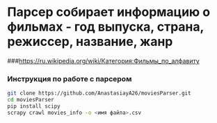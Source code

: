 # Парсер собирает информацию о фильмах - год выпуска, страна, режиссер, название, жанр
###https://ru.wikipedia.org/wiki/Категория:Фильмы_по_алфавиту
### Инструкция по работе с парсером
```bash
git clone https://github.com/AnastasiayA26/moviesParser.git
cd moviesParser
pip install scipy
scrapy crawl movies_info -o <имя файла>.csv
